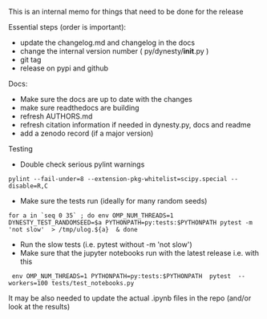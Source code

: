 This is an internal memo for things that need to be done for the release

Essential steps (order is important):

* update the changelog.md and changelog in the docs
* change the internal version number ( py/dynesty/__init__.py )
* git tag
* release on pypi and github


Docs:
* Make sure the docs are up to date with the changes
* make sure readthedocs are building
* refresh AUTHORS.md
* refresh citation information if needed in dynesty.py, docs and readme
* add a zenodo record (if a major version)

Testing
* Double check serious pylint warnings
```
pylint --fail-under=8 --extension-pkg-whitelist=scipy.special --disable=R,C
```
* Make sure the tests run (ideally for many random seeds)
```
for a in `seq 0 35` ; do env OMP_NUM_THREADS=1 DYNESTY_TEST_RANDOMSEED=$a PYTHONPATH=py:tests:$PYTHONPATH pytest -m 'not slow'  > /tmp/ulog.${a}  & done
```
* Run the slow tests (i.e. pytest without -m 'not slow')
* Make sure that the jupyter notebooks run with the latest release i.e. with this
```
 env OMP_NUM_THREADS=1 PYTHONPATH=py:tests:$PYTHONPATH  pytest  --workers=100 tests/test_notebooks.py
```
It may be also needed to update the actual .ipynb files in the repo (and/or look at the results)


